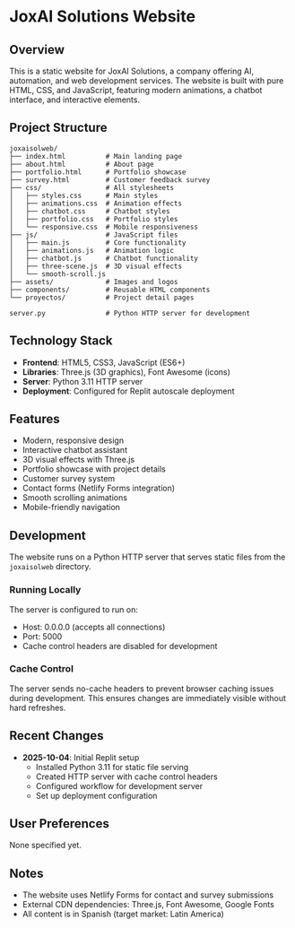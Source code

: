 # JoxAI Solutions Website

## Overview
This is a static website for JoxAI Solutions, a company offering AI, automation, and web development services. The website is built with pure HTML, CSS, and JavaScript, featuring modern animations, a chatbot interface, and interactive elements.

## Project Structure
```
joxaisolweb/
├── index.html          # Main landing page
├── about.html          # About page
├── portfolio.html      # Portfolio showcase
├── survey.html         # Customer feedback survey
├── css/                # All stylesheets
│   ├── styles.css      # Main styles
│   ├── animations.css  # Animation effects
│   ├── chatbot.css     # Chatbot styles
│   ├── portfolio.css   # Portfolio styles
│   └── responsive.css  # Mobile responsiveness
├── js/                 # JavaScript files
│   ├── main.js         # Core functionality
│   ├── animations.js   # Animation logic
│   ├── chatbot.js      # Chatbot functionality
│   ├── three-scene.js  # 3D visual effects
│   └── smooth-scroll.js
├── assets/             # Images and logos
├── components/         # Reusable HTML components
└── proyectos/          # Project detail pages

server.py               # Python HTTP server for development
```

## Technology Stack
- **Frontend**: HTML5, CSS3, JavaScript (ES6+)
- **Libraries**: Three.js (3D graphics), Font Awesome (icons)
- **Server**: Python 3.11 HTTP server
- **Deployment**: Configured for Replit autoscale deployment

## Features
- Modern, responsive design
- Interactive chatbot assistant
- 3D visual effects with Three.js
- Portfolio showcase with project details
- Customer survey system
- Contact forms (Netlify Forms integration)
- Smooth scrolling animations
- Mobile-friendly navigation

## Development
The website runs on a Python HTTP server that serves static files from the `joxaisolweb` directory.

### Running Locally
The server is configured to run on:
- Host: 0.0.0.0 (accepts all connections)
- Port: 5000
- Cache control headers are disabled for development

### Cache Control
The server sends no-cache headers to prevent browser caching issues during development. This ensures changes are immediately visible without hard refreshes.

## Recent Changes
- **2025-10-04**: Initial Replit setup
  - Installed Python 3.11 for static file serving
  - Created HTTP server with cache control headers
  - Configured workflow for development server
  - Set up deployment configuration

## User Preferences
None specified yet.

## Notes
- The website uses Netlify Forms for contact and survey submissions
- External CDN dependencies: Three.js, Font Awesome, Google Fonts
- All content is in Spanish (target market: Latin America)
